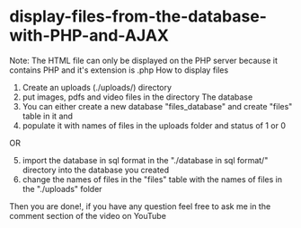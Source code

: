 # display-files-from-the-database-with-PHP-and-AJAX

Note: The HTML file can only be displayed on the PHP server because it contains PHP and it's extension is .php
How to display files 
1. Create an uploads (./uploads/) directory
2. put images, pdfs and video files in the directory
The database
3. You can either create a new database "files_database" and create "files" table in it and
4. populate it with names of files in the uploads folder and status of 1 or 0

OR

5. import the database in sql format in the "./database in sql format/" directory into the database you created
6. change the names of files in the "files" table with the names of files in the "./uploads" folder

Then you are done!, if you have any question feel free to ask me in the comment section of the video on YouTube
